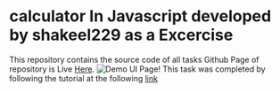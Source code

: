 # calculator In Javascript developed by shakeel229 as a Excercise

This repository contains the source code of all tasks
Github Page of repository is Live [Here](https://shakeel229.github.io/calculatorInJavascript/).
![Demo UI Page!](/demo.gif "Landing Page")
This task was completed by following the tutorial at the following [link](https://zellwk.com/blog/calculator-part-3/)
